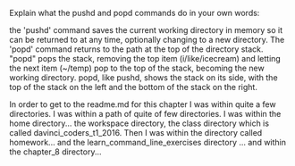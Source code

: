 Explain what the pushd and popd commands do in your own words:

the 'pushd' command saves the current working directory in memory so it can
be returned to at any time, optionally changing to a new directory. 
The 'popd' command returns to the path at the top of the directory stack.
"popd" pops the stack, removing the top item (i/like/icecream) and letting 
the next item (~/temp) pop to the top of the stack, becoming the new working directory.
popd, like pushd, shows the stack on its side, with the top of the stack on the left 
and the bottom of the stack on the right.


In order to get to the readme.md for this chapter I was within quite a few directories.  I was within a path of quite of few directories.  I was within the home directory... the  workspace directory, the class directory which is called davinci_coders_t1_2016.
Then I was within the directory called homework... and  the learn_command_line_exercises directory ... and within the chapter_8 directory... 







 




